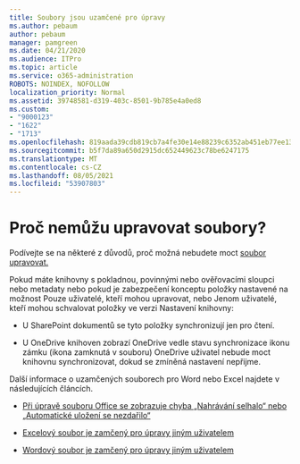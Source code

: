 ```yaml
---
title: Soubory jsou uzamčené pro úpravy
ms.author: pebaum
author: pebaum
manager: pamgreen
ms.date: 04/21/2020
ms.audience: ITPro
ms.topic: article
ms.service: o365-administration
ROBOTS: NOINDEX, NOFOLLOW
localization_priority: Normal
ms.assetid: 39748581-d319-403c-8501-9b785e4a0ed8
ms.custom:
- "9000123"
- "1622"
- "1713"
ms.openlocfilehash: 819aada39cdb819cb7a4fe30e14e88239c6352ab451eb77ee135307d5dd1cfcd
ms.sourcegitcommit: b5f7da89a650d2915dc652449623c78be6247175
ms.translationtype: MT
ms.contentlocale: cs-CZ
ms.lasthandoff: 08/05/2021
ms.locfileid: "53907803"
---
```

# <a name="why-cant-i-edit-files"></a>Proč nemůžu upravovat soubory?

Podívejte se na některé z důvodů, proč možná nebudete moct [soubor upravovat.](https://support.office.com/article/why-can-t-i-edit-this-file-97315f48-aa5e-49d3-a4ae-a14b73daf87b)

Pokud máte knihovny s  pokladnou, povinnými nebo ověřovacími  sloupci nebo metadaty nebo pokud je zabezpečení konceptu položky nastavené na možnost Pouze uživatelé, kteří mohou upravovat, nebo Jenom uživatelé, kteří mohou schvalovat položky ve verzi Nastavení knihovny:   

- U SharePoint dokumentů se tyto položky synchronizují jen pro čtení.

- U OneDrive knihoven zobrazí OneDrive vedle stavu synchronizace ikonu zámku (ikona zamknutá v souboru) OneDrive uživatel nebude moct knihovnu synchronizovat, dokud se zmíněná nastavení nepřijme. 

Další informace o uzamčených souborech pro Word nebo Excel najdete v následujících článcích.

- [Při úpravě souboru Office se zobrazuje chyba „Nahrávání selhalo“ nebo „Automatické uložení se nezdařilo“](https://support.office.com/article/i-got-an-upload-failed-or-couldn-t-save-automatically-error-while-editing-an-office-file-93a14d34-88e3-4a91-9eef-58cc541d31f8)

- [Excelový soubor je zamčený pro úpravy jiným uživatelem](https://support.office.com/article/Excel-file-is-locked-for-editing-by-another-user-6fa93887-2c2c-45f0-abcc-31b04aed68b3)

- [Wordový soubor je zamčený pro úpravy jiným uživatelem](https://support.microsoft.com/help/313472/the-document-is-locked-for-editing-by-another-user-error-message-when)
